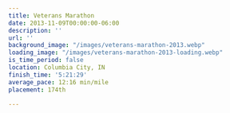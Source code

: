 ```yaml
---
title: Veterans Marathon
date: 2013-11-09T00:00:00-06:00
description: ''
url: ''
background_image: "/images/veterans-marathon-2013.webp"
loading_image: "/images/veterans-marathon-2013-loading.webp"
is_time_period: false
location: Columbia City, IN
finish_time: '5:21:29'
average_pace: 12:16 min/mile
placement: 174th

---
```

